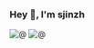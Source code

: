 ### Hey 👋, I'm sjinzh



![@](https://github-readme-stats.vercel.app/api?username=sjinzh&show_icons=true&count_private=true)
![@](https://github-readme-stats.vercel.app/api/top-langs/?username=sjinzh&hide=html)

